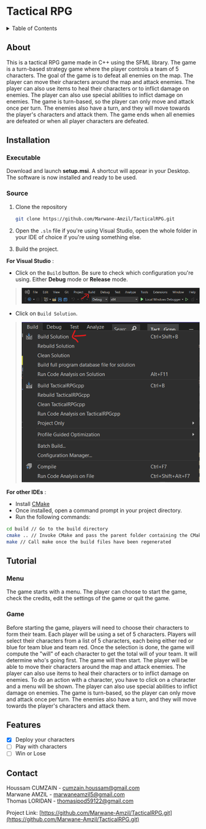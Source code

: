 # Tactical RPG

<a name="readme-top"></a>

<!-- TABLE OF CONTENTS -->
<details>
  <summary>Table of Contents</summary>
  <ol>
    <li><a href="#about">About</a>
    <li><a href="#installation">Installation</a>
      <ul>
        <li><a href="#executable">Executable</a></li>
        <li><a href="#source">Source</a></li>
      </ul>
    </li>
    <li><a href="#tutorial">Tutorial</a></li>
      <ul>
        <li><a href="#menu">Menu</a></li>
        <li><a href="#game">Game</a></li>
      </ul>
    <li><a href="#features">Features</a></li>
    <li><a href="#usage">Usage</a></li>
    <li><a href="#contact">Contact</a></li>
  </ol>
</details>

<!-- ABOUT -->
## About

This is a tactical RPG game made in C++ using the SFML library. The game is a turn-based strategy game where the player controls a team of 5 characters.
The goal of the game is to defeat all enemies on the map. The player can move their characters around the map and attack enemies. The player can also use items to heal their characters or to inflict damage on enemies.
The player can also use special abilities to inflict damage on enemies. The game is turn-based, so the player can only move and attack once per turn. The enemies also have a turn, and they will move towards the player's characters and attack them.
The game ends when all enemies are defeated or when all player characters are defeated.

<!-- INSTALLATION -->
## Installation

<!-- EXECUTABLE STEPS -->
### Executable

Download and launch **setup.msi**. A shortcut will appear in your Desktop. The software is now installed and ready to be used.

<!-- SOURCE STEPS -->
### Source

1. Clone the repository
   ```bash
   git clone https://github.com/Marwane-Amzil/TacticalRPG.git
   ```

2. Open the ``.sln`` file if you're using Visual Studio, open the whole folder in your IDE of choice if you're using something else.

3. Build the project.

**For Visual Studio** :
    
- Click on the ``Build`` button.  Be sure to check which configuration you're using. Either **Debug** mode or **Release** mode.
>![build](build_tab.png)
- Click on ``Build Solution``.
>![build](build_solution.png)
    
**For other IDEs** :
- Install [CMake](https://cmake.org/download/)
- Once installed, open a command prompt in your project directory.
- Run the following commands:
```bash
cd build // Go to the build directory
cmake .. // Invoke CMake and pass the parent folder containing the CMakeLists.txt file
make // Call make once the build files have been regenerated
```

<!-- Tutorial -->
## Tutorial

<!-- MENU -->
### Menu

The game starts with a menu. The player can choose to start the game, check the credits, edit the settings of the game or quit the game.

<!-- GAME -->
### Game

Before starting the game, players will need to choose their characters to form their team. Each player will be using a set of 5 characters.
Players will select their characters from a list of 5 characters, each being either red or blue for team blue and team red.
Once the selection is done, the game will compute the "will" of each character to get the total will of your team. It will determine who's going first.
The game will then start. The player will be able to move their characters around the map and attack enemies. The player can also use items to heal their characters or to inflict damage on enemies.
To do an action with a character, you have to click on a character and a menu will be shown.
The player can also use special abilities to inflict damage on enemies. The game is turn-based, so the player can only move and attack once per turn. The enemies also have a turn, and they will move towards the player's characters and attack them.

<!-- FEATURES -->
## Features

- [X] Deploy your characters
- [ ] Play with characters
- [ ] Win or Lose

<!-- CONTACT -->
## Contact

Houssam CUMZAIN - cumzain.houssam@gmail.com\
Marwane AMZIL - marwaneamzil5@gmail.com\
Thomas LORIDAN - thomasipod59122@gmail.com

Project Link: [https://github.com/Marwane-Amzil/TacticalRPG.git](https://github.com/Marwane-Amzil/TacticalRPG.git)